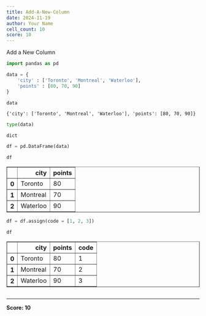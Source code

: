 ```yaml
---
title: Add-A-New-Column
date: 2024-11-19
author: Your Name
cell_count: 10
score: 10
---
```


Add a New Column


```python
import pandas as pd
```


```python
data = {
    'city' : ['Toronto', 'Montreal', 'Waterloo'],
    'points' : [80, 70, 90]
}
```


```python
data
```




    {'city': ['Toronto', 'Montreal', 'Waterloo'], 'points': [80, 70, 90]}




```python
type(data)
```




    dict




```python
df = pd.DataFrame(data)
```


```python
df
```




<div>
<style scoped>
    .dataframe tbody tr th:only-of-type {
        vertical-align: middle;
    }

    .dataframe tbody tr th {
        vertical-align: top;
    }

    .dataframe thead th {
        text-align: right;
    }
</style>
<table border="1" class="dataframe">
  <thead>
    <tr style="text-align: right;">
      <th></th>
      <th>city</th>
      <th>points</th>
    </tr>
  </thead>
  <tbody>
    <tr>
      <th>0</th>
      <td>Toronto</td>
      <td>80</td>
    </tr>
    <tr>
      <th>1</th>
      <td>Montreal</td>
      <td>70</td>
    </tr>
    <tr>
      <th>2</th>
      <td>Waterloo</td>
      <td>90</td>
    </tr>
  </tbody>
</table>
</div>




```python
df = df.assign(code = [1, 2, 3])
```


```python
df
```




<div>
<style scoped>
    .dataframe tbody tr th:only-of-type {
        vertical-align: middle;
    }

    .dataframe tbody tr th {
        vertical-align: top;
    }

    .dataframe thead th {
        text-align: right;
    }
</style>
<table border="1" class="dataframe">
  <thead>
    <tr style="text-align: right;">
      <th></th>
      <th>city</th>
      <th>points</th>
      <th>code</th>
    </tr>
  </thead>
  <tbody>
    <tr>
      <th>0</th>
      <td>Toronto</td>
      <td>80</td>
      <td>1</td>
    </tr>
    <tr>
      <th>1</th>
      <td>Montreal</td>
      <td>70</td>
      <td>2</td>
    </tr>
    <tr>
      <th>2</th>
      <td>Waterloo</td>
      <td>90</td>
      <td>3</td>
    </tr>
  </tbody>
</table>
</div>




```python

```


---
**Score: 10**
